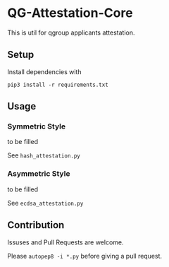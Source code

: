 # QG-Attestation-Core

This is util for qgroup applicants attestation.

## Setup

Install dependencies with
``` console
pip3 install -r requirements.txt
```

## Usage

### Symmetric Style

to be filled

See `hash_attestation.py`

### Asymmetric Style

to be filled

See `ecdsa_attestation.py`

## Contribution

Issuses and Pull Requests are welcome.

Please `autopep8 -i *.py` before giving a pull request.
